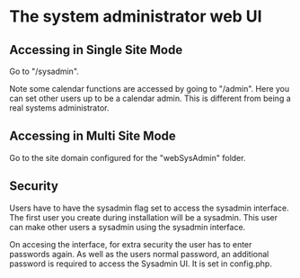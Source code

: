 # The system administrator web UI


## Accessing in Single Site Mode

Go to "/sysadmin".

Note some calendar functions are accessed by going to "/admin". Here you can 
set other users up to be a calendar admin. This is different from being a 
real systems administrator.

## Accessing in Multi Site Mode

Go to the site domain configured for the "webSysAdmin" folder.

## Security

Users have to have the sysadmin flag set to access the sysadmin interface. The first user you 
create during installation will be a sysadmin. This user can make other users a 
sysadmin using the sysadmin interface.

On accesing the interface, for extra security the user has to enter passwords again.
As well as the users normal password, an additional password is required to access 
the Sysadmin UI. It is set in config.php.

